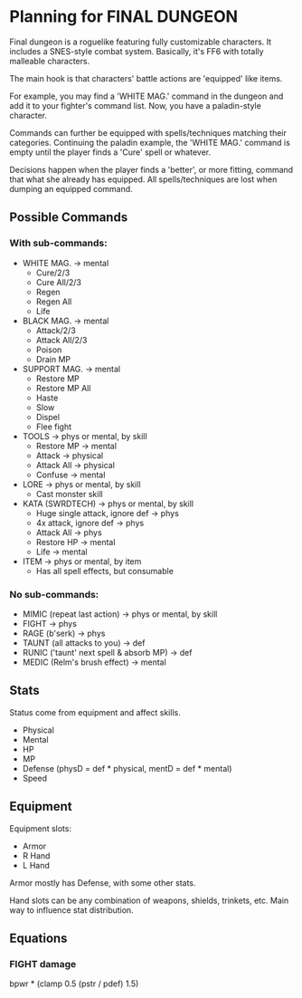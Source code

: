 # Planning for FINAL DUNGEON

Final dungeon is a roguelike featuring fully customizable characters.
It includes a SNES-style combat system. Basically, it's FF6 with totally
malleable characters.

The main hook is that characters' battle actions are 'equipped' like items.

For example, you may find a 'WHITE MAG.' command in the dungeon and add it to
your fighter's command list. Now, you have a paladin-style character.

Commands can further be equipped with spells/techniques matching their
categories. Continuing the paladin example, the 'WHITE MAG.' command is empty
until the player finds a 'Cure' spell or whatever. 

Decisions happen when the player finds a 'better', or more fitting, command
that what she already has equipped. All spells/techniques are lost when dumping
an equipped command.

## Possible Commands

### With sub-commands:

- WHITE MAG. -> mental
    - Cure/2/3
    - Cure All/2/3
    - Regen
    - Regen All
    - Life
- BLACK MAG. -> mental
    - Attack/2/3
    - Attack All/2/3
    - Poison
    - Drain MP
- SUPPORT MAG. -> mental
    - Restore MP
    - Restore MP All
    - Haste
    - Slow
    - Dispel
    - Flee fight
- TOOLS -> phys or mental, by skill
    - Restore MP -> mental
    - Attack -> physical
    - Attack All -> physical
    - Confuse -> mental
- LORE -> phys or mental, by skill
    - Cast monster skill
- KATA (SWRDTECH) -> phys or mental, by skill
    - Huge single attack, ignore def -> phys
    - 4x attack, ignore def -> phys
    - Attack All -> phys
    - Restore HP -> mental
    - Life -> mental
- ITEM -> phys or mental, by item
    - Has all spell effects, but consumable

### No sub-commands:

- MIMIC (repeat last action) -> phys or mental, by skill
- FIGHT -> phys
- RAGE (b'serk) -> phys
- TAUNT (all attacks to you) -> def
- RUNIC ('taunt' next spell & absorb MP) -> def
- MEDIC (Relm's brush effect) -> mental

## Stats

Status come from equipment and affect skills.

- Physical
- Mental
- HP
- MP
- Defense (physD = def * physical, mentD = def * mental)
- Speed

## Equipment

Equipment slots:

- Armor
- R Hand
- L Hand

Armor mostly has Defense, with some other stats.

Hand slots can be any combination of weapons, shields, trinkets, etc. Main way
to influence stat distribution.

## Equations

### FIGHT damage

bpwr * (clamp 0.5 (pstr / pdef) 1.5)
